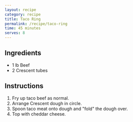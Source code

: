 ```yaml
---
layout: recipe
category: recipe
title: Taco Ring
permalink: /recipe/taco-ring
time: 45 minutes
serves: 8
---
```


## Ingredients

- 1 lb Beef
- 2 Crescent tubes


## Instructions

1. Fry up taco beef as normal.
2. Arrange Crescent dough in circle.
3. Spoon taco meat onto dough and "fold" the dough over.
4. Top with cheddar cheese.